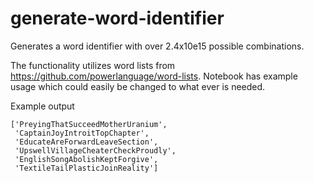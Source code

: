 # generate-word-identifier
Generates a word identifier with over 2.4x10e15 possible combinations.

The functionality utilizes word lists from https://github.com/powerlanguage/word-lists.
Notebook has example usage which could easily be changed to what ever is needed.


Example output

```
['PreyingThatSucceedMotherUranium',
 'CaptainJoyIntroitTopChapter',
 'EducateAreForwardLeaveSection',
 'UpswellVillageCheaterCheckProudly',
 'EnglishSongAbolishKeptForgive',
 'TextileTailPlasticJoinReality']
```
